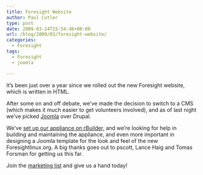 ```yaml
---
title: Foresight Website
author: Paul Cutler
type: post
date: 2009-03-24T15:54:46+00:00
url: /blog/2009/03/foresight-website/
categories:
  - Foresight
tags:
  - Foresight
  - joomla

---
```

It&#8217;s been just over a year since we rolled out the new Foresight website, which is written in HTML.

After some on and off debate, we&#8217;ve made the decision to switch to a CMS (which makes it much easier to get volunteers involved), and as of last night we&#8217;ve picked [Joomla][1] over Drupal.

We&#8217;ve [set up our appliance on rBuilder,][2] and we&#8217;re looking for help in building and maintaining the appliance, and even more important in designing a Joomla template for the look and feel of the new Foresightlinux.org. A big thanks goes out to pscott, Lance Haig and Tomas Forsman for getting us this far.

Join the [marketing list][3] and give us a hand today!

 [1]: http://www.joomla.org/
 [2]: http://www.rpath.org/project/flcms/
 [3]: http://groups.google.com/group/foresight-mktg